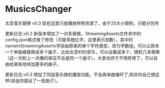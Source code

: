 # MusicsChanger
太吾音乐替换 v0.3
现在这里只放播放样例资源了，由于25大小限制，只能分包传

更新日志:v0.2 新版本增加了一对多替换，StreamingAssets文件夹中的config.json格式做了修改（可能导致红字，这里表示抱歉），其中的nameInStreamingAsserts字段由原来的单个字符类型，改为字数组，可以让原本一个单曲被替换成多个曲子，比如太吾村的音乐，可以设置成多个，随机几率相等（这一次和上一次播的保证不会是同一个曲子）。大家也终于不用肝疼了，可以自由给某些地块加更多的曲子。

更新日志:v0.3
增加了同组音乐随机播放功能，不会再单曲循环了,除非你自己想这样(该组你就设了一首曲子）。
